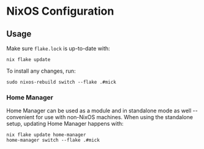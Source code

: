 # NixOS Configuration

## Usage

Make sure `flake.lock` is up-to-date with:
```
nix flake update
```

To install any changes, run:
```
sudo nixos-rebuild switch --flake .#mick
```

### Home Manager

Home Manager can be used as a module and in standalone mode as well -- convenient for use with non-NixOS machines. When using the standalone setup, updating Home Manager happens with:
```
nix flake update home-manager
home-manager switch --flake .#mick
```
